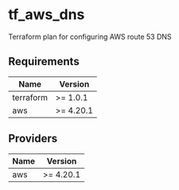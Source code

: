# tf_aws_dns

Terraform plan for configuring AWS route 53 DNS


## Requirements

| Name | Version |
|------|---------|
| terraform | >= 1.0.1 |
| aws | >= 4.20.1 |

## Providers

| Name | Version |
|------|---------|
| aws | >= 4.20.1 |

